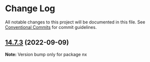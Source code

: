 # Change Log

All notable changes to this project will be documented in this file.
See [Conventional Commits](https://conventionalcommits.org) for commit guidelines.

## [14.7.3](https://github.com/nrwl/nx/compare/14.7.2...14.7.3) (2022-09-09)

**Note:** Version bump only for package nx
